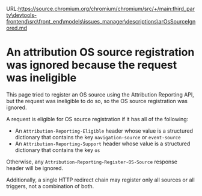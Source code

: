 URL:https://source.chromium.org/chromium/chromium/src/+/main:third_party\devtools-frontend\src\front_end\models\issues_manager\descriptions\arOsSourceIgnored.md
# An attribution OS source registration was ignored because the request was ineligible

This page tried to register an OS source using the Attribution Reporting API,
but the request was ineligible to do so, so the OS source registration was
ignored.

A request is eligible for OS source registration if it has all of the following:

- An `Attribution-Reporting-Eligible` header whose value is a structured
  dictionary that contains the key `navigation-source` or `event-source`
- An `Attribution-Reporting-Support` header whose value is a structured
  dictionary that contains the key `os`

Otherwise, any `Attribution-Reporting-Register-OS-Source` response header will
be ignored.

Additionally, a single HTTP redirect chain may register only all sources or all
triggers, not a combination of both.
